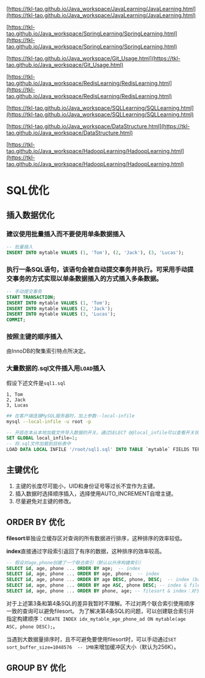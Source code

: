 [https://tkl-tao.github.io/Java_workspace/JavaLearning/JavaLearning.html](https://tkl-tao.github.io/Java_workspace/JavaLearning/JavaLearning.html)

[https://tkl-tao.github.io/Java_workspace/SpringLearning/SpringLearning.html](https://tkl-tao.github.io/Java_workspace/SpringLearning/SpringLearning.html)

[https://tkl-tao.github.io/Java_workspace/Git_Usage.html](https://tkl-tao.github.io/Java_workspace/Git_Usage.html)

[https://tkl-tao.github.io/Java_workspace/RedisLearning/RedisLearning.html](https://tkl-tao.github.io/Java_workspace/RedisLearning/RedisLearning.html)

[https://tkl-tao.github.io/Java_workspace/SQLLearning/SQLLearning.html](https://tkl-tao.github.io/Java_workspace/SQLLearning/SQLLearning.html)

[https://tkl-tao.github.io/Java_workspace/DataStructure.html](https://tkl-tao.github.io/Java_workspace/DataStructure.html)

[https://tkl-tao.github.io/Java_workspace/HadoopLearning/HadoopLearning.html](https://tkl-tao.github.io/Java_workspace/HadoopLearning/HadoopLearning.html)


# SQL优化
## 插入数据优化
### 建议使用批量插入而不要使用单条数据插入

```sql
-- 批量插入
INSERT INTO mytable VALUES (1, 'Tom'), (2, 'Jack'), (3, 'Lucas');
```

### 执行一条SQL语句，该语句会被自动提交事务并执行。可采用手动提交事务的方式实现以单条数据插入的方式插入多条数据。

```sql
-- 手动提交事务
START TRANSACTION;
INSERT INTO mytable VALUES (1, 'Tom');
INSERT INTO mytable VALUES (2, 'Jack');
INSERT INTO mytable VALUES (3, 'Lucas');
COMMIT;
```

### 按照主键的顺序插入
由InnoDB的聚集索引特点所决定。

### 大量数据的.sql文件插入用`LOAD`插入

假设下述文件是`sql1.sql`

```text
1, Tom
2, Jack
3, Lucas
```

```bash
## 在客户端连接MySQL服务器时，加上参数--local-infile
mysql --local-infile -u root -p
```

```sql
-- 开启在本从本地加载文件导入数据的开关。通过SELECT @@local_infile可以查看开关状态。
SET GLOBAL local_infile=1;
-- 将.sql文件加载到目标表中
LOAD DATA LOCAL INFILE '/root/sql1.sql' INTO TABLE `mytable` FIELDS TERMINATED BY ',' LINES TERMINATED BY '\n';
```

## 主键优化
1. 主键的长度尽可能小，UID和身份证号等过长不宜作为主键。
2. 插入数据时选择顺序插入，选择使用AUTO_INCREMENT自增主键。
3. 尽量避免对主键的修改。

## ORDER BY 优化
**filesort**单独设立缓存区对查询的所有数据进行排序，这种排序的效率较低。

**index**直接通过字段索引返回了有序的数据，这种排序的效率较高。

```sql
-- 假设对age,phone创建了一个联合索引（默认以升序构建索引）
SELECT id, age, phone ... ORDER BY age;  -- index
SELECT id, age, phone ... ORDER BY age, phone;  -- index
SELECT id, age, phone ... ORDER BY age DESC, phone, DESC;  -- index (backward scan)
SELECT id, age, phone ... ORDER BY age ASC, phone DESC; -- index & filesort：对于age使用index，对于phone使用filesort。
SELECT id, age, phone ... ORDER BY phone, age; -- filesort & index：对于phone使用filesort，对于age使用index
```

对于上述第3条和第4条SQL的差异我暂时不理解。不过对两个联合索引使用顺序一致的查询可以避免filesort。
为了解决第4条SQL的问题，可以创建联合索引并指定构建顺序：`CREATE INDEX idx_mytable_age_phone_ad ON mytable(age ASC, phone DESC);`。

当遇到大数据量排序时，且不可避免要使用filesort时，可以手动通过`SET sort_buffer_size=1048576  -- 1MB`来增加缓冲区大小（默认为256K）。

## GROUP BY 优化
